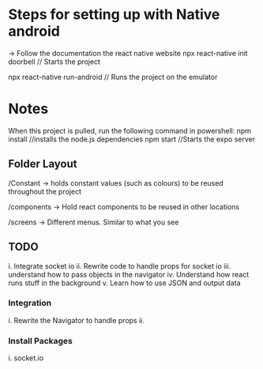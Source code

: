 # Steps for setting up with Native android 

-> Follow the documentation the react native website 
npx react-native init doorbell  // Starts the project 

npx react-native run-android // Runs the project on the emulator 

# Notes 

When this project is pulled, run the following command in powershell: 
npm install //installs the node.js dependencies 
npm start   //Starts the expo server

## Folder Layout
/Constant 
-> holds constant values (such as colours) to be reused throughout the project 

/components 
-> Hold react components to be reused in other locations 

/screens 
-> Different menus. Similar to what you see 


## TODO 


i.      Integrate socket io 
ii.     Rewrite code to handle props for socket io 
iii.    understand how to pass objects in the navigator 
iv.     Understand how react runs stuff in the background 
v.      Learn how to use JSON and output data

### Integration 
i. Rewrite the Navigator to handle props 
ii. 

### Install Packages 
i. socket.io 

